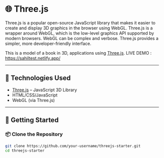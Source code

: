 # 🌐 Three.js 
Three.js is a popular open-source JavaScript library that makes it easier to create and display 3D graphics in the browser using WebGL.
Three.js is a wrapper around WebGL, which is the low-level graphics API supported by modern browsers. WebGL can be complex and verbose. Three.js provides a simpler, more developer-friendly interface.

This is a model of a book in  3D, applications using [Three.js](https://threejs.org/).
LIVE DEMO :  https://sahiltest.netlify.app/

---

## 🧰 Technologies Used

- [Three.js](https://threejs.org/) – JavaScript 3D Library
- HTML/CSS/JavaScript
- WebGL (via Three.js)

---

## 🚀 Getting Started

### 📦 Clone the Repository

```bash
git clone https://github.com/your-username/threejs-starter.git
cd threejs-starter
